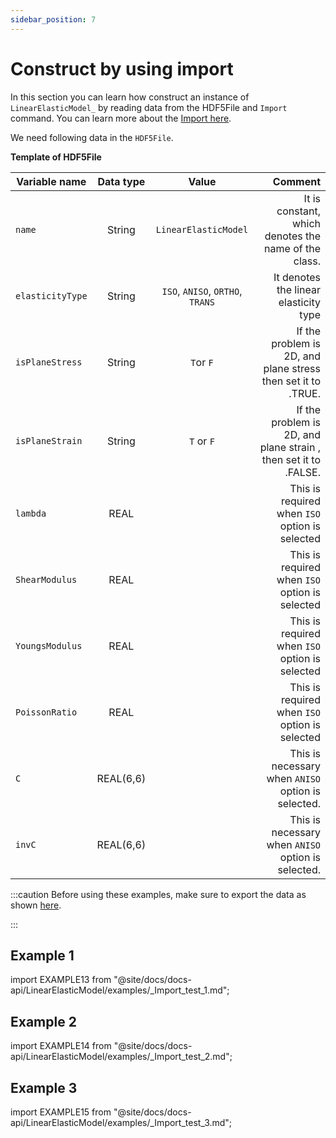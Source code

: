 ```yaml
---
sidebar_position: 7
---
```


# Construct by using import

In this section you can learn how construct an instance of `LinearElasticModel_` by reading data from the HDF5File and `Import` command. You can learn more about the [Import here](/docs-api/LinearElasticModel/Import).

We need following data in the `HDF5File`.

**Template of HDF5File**

| Variable name    | Data type |              Value               |                                                         Comment |
| ---------------- | :-------: | :------------------------------: | --------------------------------------------------------------: |
| `name`           |  String   |       `LinearElasticModel`       |            It is constant, which denotes the name of the class. |
| `elasticityType` |  String   | `ISO`, `ANISO`, `ORTHO`, `TRANS` |                           It denotes the linear elasticity type |
| `isPlaneStress`  |  String   |            `T`or `F`             |    If the problem is 2D, and plane stress then set it to .TRUE. |
| `isPlaneStrain`  |  String   |            `T` or `F`            | If the problem is 2D, and plane strain , then set it to .FALSE. |
| `lambda`         |   REAL    |                                  |                  This is required when `ISO` option is selected |
| `ShearModulus`   |   REAL    |                                  |                  This is required when `ISO` option is selected |
| `YoungsModulus`  |   REAL    |                                  |                  This is required when `ISO` option is selected |
| `PoissonRatio`   |   REAL    |                                  |                  This is required when `ISO` option is selected |
| `C`              | REAL(6,6) |                                  |              This is necessary when `ANISO` option is selected. |
| `invC`           | REAL(6,6) |                                  |              This is necessary when `ANISO` option is selected. |

:::caution
Before using these examples, make sure to export the data as shown [here](/guides/programming-fem/linearElasticity/export_hdf5).

:::

## Example 1

import EXAMPLE13 from "@site/docs/docs-api/LinearElasticModel/examples/_Import_test_1.md";

<EXAMPLE13 />

## Example 2

import EXAMPLE14 from "@site/docs/docs-api/LinearElasticModel/examples/_Import_test_2.md";

<EXAMPLE14 />

## Example 3

import EXAMPLE15 from "@site/docs/docs-api/LinearElasticModel/examples/_Import_test_3.md";

<EXAMPLE15 />
